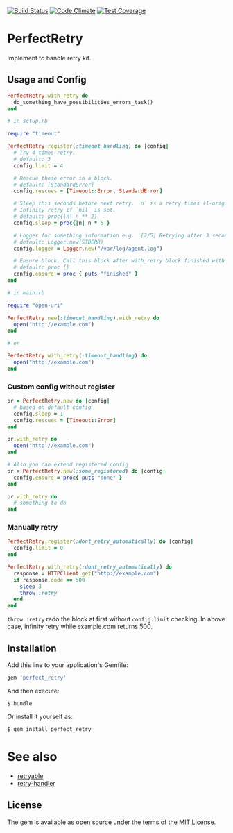 [![Build Status](https://travis-ci.org/uu59/perfect_retry.svg?branch=master)](https://travis-ci.org/uu59/perfect_retry)
[![Code Climate](https://codeclimate.com/github/uu59/perfect_retry/badges/gpa.svg)](https://codeclimate.com/github/uu59/perfect_retry)
[![Test Coverage](https://codeclimate.com/github/uu59/perfect_retry/badges/coverage.svg)](https://codeclimate.com/github/uu59/perfect_retry/coverage)

# PerfectRetry

Implement to handle retry kit.

## Usage and Config

```ruby
PerfectRetry.with_retry do
  do_something_have_possibilities_errors_task()
end
```

```ruby
# in setup.rb

require "timeout"

PerfectRetry.register(:timeout_handling) do |config|
  # Try 4 times retry.
  # default: 3
  config.limit = 4

  # Rescue these error in a block.
  # default: [StandardError]
  config.rescues = [Timeout::Error, StandardError]

  # Sleep this seconds before next retry. `n` is a retry times (1-origin).
  # Infinity retry if `nil` is set.
  # default: proc{|n| n ** 2}
  config.sleep = proc{|n| n * 5 }

  # Logger for something information e.g. '[2/5] Retrying after 3 seconds blah blah'.
  # default: Logger.new(STDERR)
  config.logger = Logger.new("/var/log/agent.log")

  # Ensure block. Call this block after with_retry block finished with and without any errors.
  # default: proc {}
  config.ensure = proc { puts "finished" }
end

# in main.rb

require "open-uri"

PerfectRetry.new(:timeout_handling).with_retry do
  open("http://example.com")
end

# or

PerfectRetry.with_retry(:timeout_handling) do
  open("http://example.com")
end
```

### Custom config without register

```ruby
pr = PerfectRetry.new do |config|
  # based on default config
  config.sleep = 1
  config.rescues = [Timeout::Error]
end

pr.with_retry do
  open("http://example.com")
end

# Also you can extend registered config
pr = PerfectRetry.new(:some_registered) do |config|
  config.ensure = proc{ puts "done" }
end

pr.with_retry do
  # something to do
end
```


### Manually retry 

```ruby
PerfectRetry.register(:dont_retry_automatically) do |config|
  config.limit = 0
end

PerfectRetry.with_retry(:dont_retry_automatically) do
  response = HTTPClient.get("http://example.com")
  if response.code == 500
    sleep 3
    throw :retry
  end
end
```

`throw :retry` redo the block at first without `config.limit` checking. In above case, infinity retry while example.com returns 500.


## Installation

Add this line to your application's Gemfile:

```ruby
gem 'perfect_retry'
```

And then execute:

    $ bundle

Or install it yourself as:

    $ gem install perfect_retry

# See also

- [retryable](https://github.com/nfedyashev/retryable)
- [retry-handler](https://github.com/kimoto/retry-handler)

## License

The gem is available as open source under the terms of the [MIT License](http://opensource.org/licenses/MIT).

